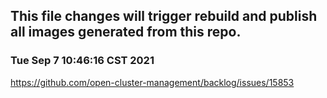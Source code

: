 ## This file changes will trigger rebuild and publish all images generated from this repo.

### Tue Sep 7 10:46:16 CST 2021

https://github.com/open-cluster-management/backlog/issues/15853

